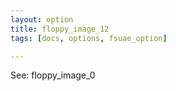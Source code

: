 ```yaml
---
layout: option
title: floppy_image_12
tags: [docs, options, fsuae_option]

---
```


See: floppy_image_0
